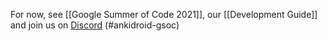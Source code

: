 For now, see [[Google Summer of Code 2021]], our [[Development Guide]] and join us on [Discord](https://discord.gg/qjzcRTx) (#ankidroid-gsoc)